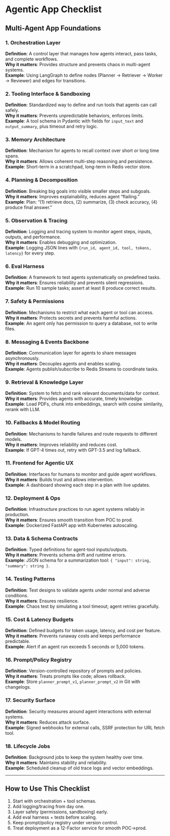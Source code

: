 # Agentic App Checklist

## Multi-Agent App Foundations

### 1. Orchestration Layer
**Definition**: A control layer that manages how agents interact, pass tasks, and complete workflows.  
**Why it matters**: Provides structure and prevents chaos in multi-agent systems.  
**Example**: Using LangGraph to define nodes (Planner → Retriever → Worker → Reviewer) and edges for transitions.

### 2. Tooling Interface & Sandboxing
**Definition**: Standardized way to define and run tools that agents can call safely.  
**Why it matters**: Prevents unpredictable behaviors, enforces limits.  
**Example**: A tool schema in Pydantic with fields for `input_text` and `output_summary`, plus timeout and retry logic.

### 3. Memory Architecture
**Definition**: Mechanism for agents to recall context over short or long time spans.  
**Why it matters**: Allows coherent multi-step reasoning and persistence.  
**Example**: Short-term in a scratchpad, long-term in Redis vector store.

### 4. Planning & Decomposition
**Definition**: Breaking big goals into visible smaller steps and subgoals.  
**Why it matters**: Improves explainability, reduces agent “flailing.”  
**Example**: Plan: “(1) retrieve docs, (2) summarize, (3) check accuracy, (4) produce final answer.”

### 5. Observation & Tracing
**Definition**: Logging and tracing system to monitor agent steps, inputs, outputs, and performance.  
**Why it matters**: Enables debugging and optimization.  
**Example**: Logging JSON lines with `{run_id, agent_id, tool, tokens, latency}` for every step.

### 6. Eval Harness
**Definition**: A framework to test agents systematically on predefined tasks.  
**Why it matters**: Ensures reliability and prevents silent regressions.  
**Example**: Run 10 sample tasks; assert at least 8 produce correct results.

### 7. Safety & Permissions
**Definition**: Mechanisms to restrict what each agent or tool can access.  
**Why it matters**: Protects secrets and prevents harmful actions.  
**Example**: An agent only has permission to query a database, not to write files.

### 8. Messaging & Events Backbone
**Definition**: Communication layer for agents to share messages asynchronously.  
**Why it matters**: Decouples agents and enables scaling.  
**Example**: Agents publish/subscribe to Redis Streams to coordinate tasks.

### 9. Retrieval & Knowledge Layer
**Definition**: System to fetch and rank relevant documents/data for context.  
**Why it matters**: Provides agents with accurate, timely knowledge.  
**Example**: Load PDFs, chunk into embeddings, search with cosine similarity, rerank with LLM.

### 10. Fallbacks & Model Routing
**Definition**: Mechanisms to handle failures and route requests to different models.  
**Why it matters**: Improves reliability and reduces cost.  
**Example**: If GPT-4 times out, retry with GPT-3.5 and log fallback.

### 11. Frontend for Agentic UX
**Definition**: Interfaces for humans to monitor and guide agent workflows.  
**Why it matters**: Builds trust and allows intervention.  
**Example**: A dashboard showing each step in a plan with live updates.

### 12. Deployment & Ops
**Definition**: Infrastructure practices to run agent systems reliably in production.  
**Why it matters**: Ensures smooth transition from POC to prod.  
**Example**: Dockerized FastAPI app with Kubernetes autoscaling.

### 13. Data & Schema Contracts
**Definition**: Typed definitions for agent-tool inputs/outputs.  
**Why it matters**: Prevents schema drift and runtime errors.  
**Example**: JSON schema for a summarization tool: `{ "input": string, "summary": string }`.

### 14. Testing Patterns
**Definition**: Test designs to validate agents under normal and adverse conditions.  
**Why it matters**: Ensures resilience.  
**Example**: Chaos test by simulating a tool timeout; agent retries gracefully.

### 15. Cost & Latency Budgets
**Definition**: Defined budgets for token usage, latency, and cost per feature.  
**Why it matters**: Prevents runaway costs and keeps performance predictable.  
**Example**: Alert if an agent run exceeds 5 seconds or 5,000 tokens.

### 16. Prompt/Policy Registry
**Definition**: Version-controlled repository of prompts and policies.  
**Why it matters**: Treats prompts like code; allows rollback.  
**Example**: Store `planner_prompt_v1`, `planner_prompt_v2` in Git with changelogs.

### 17. Security Surface
**Definition**: Security measures around agent interactions with external systems.  
**Why it matters**: Reduces attack surface.  
**Example**: Signed webhooks for external calls, SSRF protection for URL fetch tool.

### 18. Lifecycle Jobs
**Definition**: Background jobs to keep the system healthy over time.  
**Why it matters**: Maintains stability and reliability.  
**Example**: Scheduled cleanup of old trace logs and vector embeddings.

---

## How to Use This Checklist
1. Start with orchestration + tool schemas.  
2. Add logging/tracing from day one.  
3. Layer safety (permissions, sandboxing) early.  
4. Add eval harness + tests before scaling.  
5. Keep prompt/policy registry under version control.  
6. Treat deployment as a 12-Factor service for smooth POC→prod.

